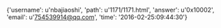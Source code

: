 {'username': u'nbajiaoshi', 'path': u'1171/1171.html', 'answer': u'0x10002', 'email': u'754539914@qq.com', 'time': '2016-02-25:09:44:30'}